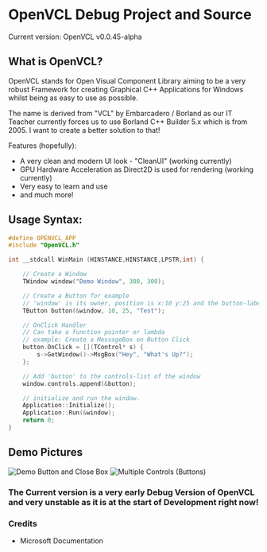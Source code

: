# OpenVCL Debug Project and Source

Current version: OpenVCL v0.0.45-alpha

## What is OpenVCL?
OpenVCL stands for Open Visual Component Library aiming to be a very robust Framework for creating Graphical C++ Applications for Windows whilst being as easy to use as possible.

The name is derived from "VCL" by Embarcadero / Borland as our IT Teacher currently forces us to use 
Borland C++ Builder 5.x which is from 2005. I want to create a better solution to that!

Features (hopefully):
- A very clean and modern UI look - "CleanUI" (working currently)
- GPU Hardware Acceleration as Direct2D is used for rendering (working currently)
- Very easy to learn and use
-  and much more!

## Usage Syntax:
```cpp
#define OPENVCL_APP
#include "OpenVCL.h"

int __stdcall WinMain (HINSTANCE,HINSTANCE,LPSTR,int) {

	// Create a Window
	TWindow window("Demo Window", 300, 300);

	// Create a Button for example
	// 'window' is its owner, position is x:10 y:25 and the button-label is 'Test'
	TButton button(&window, 10, 25, "Test");

	// OnClick Handler
	// Can take a function pointer or lambda
	// example: Create a MessageBox on Button Click
	button.OnClick = [](TControl* s) { 
		s->GetWindow()->MsgBox("Hey", "What's Up?");
	};

	// Add 'button' to the controls-list of the window
	window.controls.append(&button);

	// initialize and run the window.
	Application::Initialize();
	Application::Run(&window);
	return 0;
}
```

## Demo Pictures
![Demo Button and Close Box](https://i.imgur.com/33twnb1.png)
![Multiple Controls (Buttons)](https://i.imgur.com/o7EViYl.png)



### The Current version is a very early Debug Version of OpenVCL and very unstable as it is at the start of Development right now!

### Credits
- Microsoft Documentation
